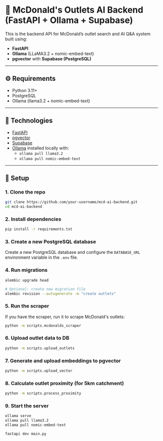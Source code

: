 # 🧠 McDonald's Outlets AI Backend (FastAPI + Ollama + Supabase)

This is the backend API for McDonald’s outlet search and AI Q&A system built using:
- **FastAPI**
- **Ollama** (LLaMA3.2 + nomic-embed-text)
- **pgvector** with **Supabase (PostgreSQL)**

---

## ⚙️ Requirements

- Python 3.11+
- PostgreSQL
- Ollama (llama3.2 + nomic-embed-text)

---

## 📝 Technologies

- [FastAPI](https://fastapi.tiangolo.com)
- [pgvector](https://supabase.com/docs/guides/vector-database)
- [Supabase](https://supabase.com)
- [Ollama](https://ollama.com) installed locally with:
  - `ollama pull llama3.2`
  - `ollama pull nomic-embed-text`

---

## 🔧 Setup

### 1. Clone the repo

```bash
git clone https://github.com/your-username/mcd-ai-backend.git
cd mcd-ai-backend
```

### 2. Install dependencies

```bash
pip install -r requirements.txt
```

### 3. Create a new PostgreSQL database

Create a new PostgreSQL database and configure the `DATABASE_URL` environment variable in the `.env` file.

### 4. Run migrations

```bash
alembic upgrade head

# Optional: create new migration file
alembic revision --autogenerate -m "create outlets"
```


### 5. Run the scraper

If you have the scraper, run it to scrape McDonald's outlets:

```bash
python -m scripts.mcdonalds_scraper
```

### 6. Upload outlet data to DB

```bash
python -m scripts.upload_outlets
```

### 7. Generate and upload embeddings to pgvector

```bash
python -m scripts.upload_vector
```

### 8. Calculate outlet proximity (for 5km catchment)

```bash
python -m scripts.process_proximity
```

### 9. Start the server

```bash
ollama serve
ollama pull llama3.2
ollama pull nomic-embed-text
```

```bash
fastapi dev main.py
```
